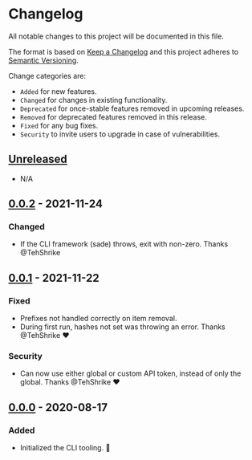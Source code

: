 # Changelog

All notable changes to this project will be documented in this file.

The format is based on [Keep a Changelog](http://keepachangelog.com/en/1.0.0/)
and this project adheres to [Semantic Versioning](http://semver.org/spec/v2.0.0.html).

Change categories are:

* `Added` for new features.
* `Changed` for changes in existing functionality.
* `Deprecated` for once-stable features removed in upcoming releases.
* `Removed` for deprecated features removed in this release.
* `Fixed` for any bug fixes.
* `Security` to invite users to upgrade in case of vulnerabilities.

## [Unreleased]

- N/A

## [0.0.2] - 2021-11-24
### Changed
- If the CLI framework (sade) throws, exit with non-zero. Thanks @TehShrike

## [0.0.1] - 2021-11-22
### Fixed
- Prefixes not handled correctly on item removal.
- During first run, hashes not set was throwing an error. Thanks @TehShrike ❤️
### Security
- Can now use either global or custom API token, instead of only the global. Thanks @TehShrike ❤️

## [0.0.0] - 2020-08-17
### Added
- Initialized the CLI tooling. 🎉

[Unreleased]: https://github.com/saibotsivad/sync-to-kv/compare/v0.0.0...HEAD
[0.0.2]: https://github.com/saibotsivad/sync-to-kv/compare/v0.0.1...v0.0.2
[0.0.1]: https://github.com/saibotsivad/sync-to-kv/compare/v0.0.0...v0.0.1
[0.0.0]: https://github.com/saibotsivad/sync-to-kv/compare/3c2f8515a06c0763d63390aaf8a12a02e0219261...v0.0.0
